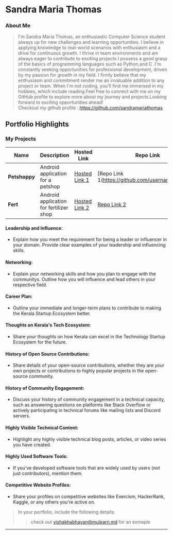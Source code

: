 
# Sandra Maria Thomas

### About Me

> I'm Sandra Maria Thomas, an enthusiastic Computer Science student always up for new challenges and learning opportunities. I believe in applying knowledge to real-world scenarios with enthusiasm and a drive for continuous growth. I thrive in team environments and am always eager to contribute to exciting projects
I possess a good grasp of the basics of programming languages such as Python,and C .I'm constantly seeking opportunities for professional development, driven by my passion for growth in my field. I firmly believe that my enthusiasm and commitment render me an invaluable addition to any project or team.
When I'm not coding, you'll find me immersed in my hobbies, which include reading.Feel free to connect with me on my GitHub profile to explore more about my journey and projects.Looking forward to exciting opportunities ahead!  
Checkout my github profile : https://github.com/sandramariathomas



## Portfolio Highlights

### My Projects

| Name                | Description                                                               | Hosted Link                              | Repo Link                                                      |
|---------------------|---------------------------------------------------------------------------|------------------------------------------|----------------------------------------------------------------|
| **Petshoppy**  | Android application for a petshop                                              | [Hosted Link 1](https://example.com)    | [Repo Link 1(https://github.com/username/project1)             |
| **Fert**  | Android application for fertilizer shop                                              | [Hosted Link 2](https://example.com)    | [Repo Link 2](https://github.com/username/project2)             |

#### Leadership and Influence:

- Explain how you meet the requirement for being a leader or influencer in your domain. Provide clear examples of your leadership and influencing skills.

#### Networking:

- Explain your networking skills and how you plan to engage with the communitys. Outline how you will influence and lead others in your respective field.

#### Career Plan:

- Outline your immediate and longer-term plans to contribute to making the Kerala Startup Ecosystem better.

#### Thoughts on Kerala's Tech Ecosystem:

- Share your thoughts on how Kerala can excel in the Technology Startup Ecosystem for the future.

#### History of Open Source Contributions:

- Share details of your open-source contributions, whether they are your own projects or contributions to highly popular projects in the open-source community.

#### History of Community Engagement:

-  Discuss your history of community engagement in a technical capacity, such as answering questions on platforms like Stack Overflow or actively participating in technical forums like mailing lists and Discord servers.

#### Highly Visible Technical Content:

- Highlight any highly visible technical blog posts, articles, or video series you have created.

#### Highly Used Software Tools:

- If you've developed software tools that are widely used by users (not just contributors), mention them.

#### Competitive Website Profiles:

- Share your profiles on competitive websites like Exercism, HackerRank, Kaggle, or any others you're active on.



> In your portfolio, include the following details:
>> check out [vishakhabhayan@mulearn.md](./profiles/vishakhabhayan@mulearn.md) for an exmaple

---

